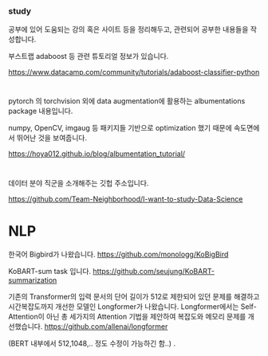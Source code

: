 ### study

공부에 있어 도움되는 강의 혹은 사이트 등을 정리해두고, 관련되어 공부한 내용들을 작성합니다.



부스트랩 adaboost 등 관련 튜토리얼 정보가 있습니다.

https://www.datacamp.com/community/tutorials/adaboost-classifier-python


#

pytorch 의 torchvision 외에 data augmentation에 활용하는 albumentations package 내용입니다.

numpy, OpenCV, imgaug 등 패키지들 기반으로 optimization 했기 때문에 속도면에서 뛰어난 것을 보여줍니다.

https://hoya012.github.io/blog/albumentation_tutorial/

#
데이터 분야 직군을 소개해주는 깃헙 주소입니다.

https://github.com/Team-Neighborhood/I-want-to-study-Data-Science

# NLP

한국어 Bigbird가 나왔습니다. 
https://github.com/monologg/KoBigBird

KoBART-sum task 입니다. 
https://github.com/seujung/KoBART-summarization

기존의 Transformer의 입력 문서의 단어 길이가 512로 제한되어 있던 문제를 해결하고 시간복잡도까지 개선한 모델인 Longformer가 나왔습니다. Longformer에서는 Self-Attention이 아닌 총 세가지의 Attention 기법을 제안하여 복잡도와 메모리 문제를 개선했습니다.  https://github.com/allenai/longformer
 
(BERT 내부에서 512,1048,.. 정도 수정이 가능하긴 함..)
.
